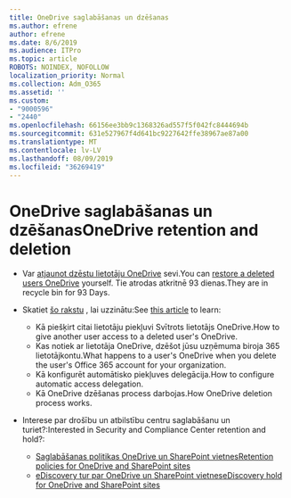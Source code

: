 ```yaml
---
title: OneDrive saglabāšanas un dzēšanas
ms.author: efrene
author: efrene
ms.date: 8/6/2019
ms.audience: ITPro
ms.topic: article
ROBOTS: NOINDEX, NOFOLLOW
localization_priority: Normal
ms.collection: Adm_O365
ms.assetid: ''
ms.custom:
- "9000596"
- "2440"
ms.openlocfilehash: 66156ee3bb9c1368326ad557f5f042fc8444694b
ms.sourcegitcommit: 631e527967f4d641bc9227642ffe38967ae87a00
ms.translationtype: MT
ms.contentlocale: lv-LV
ms.lasthandoff: 08/09/2019
ms.locfileid: "36269419"
---
```

# <a name="onedrive-retention-and-deletion"></a><span data-ttu-id="7e936-102">OneDrive saglabāšanas un dzēšanas</span><span class="sxs-lookup"><span data-stu-id="7e936-102">OneDrive retention and deletion</span></span>

- <span data-ttu-id="7e936-103">Var [atjaunot dzēstu lietotāju OneDrive](https://docs.microsoft.com/onedrive/restore-deleted-onedrive) sevi.</span><span class="sxs-lookup"><span data-stu-id="7e936-103">You can [restore a deleted users OneDrive](https://docs.microsoft.com/onedrive/restore-deleted-onedrive) yourself.</span></span> <span data-ttu-id="7e936-104">Tie atrodas atkritnē 93 dienas.</span><span class="sxs-lookup"><span data-stu-id="7e936-104">They are in recycle bin for 93 Days.</span></span> 

- <span data-ttu-id="7e936-105">Skatiet [šo rakstu](https://docs.microsoft.com/onedrive/restore-deleted-onedrive) , lai uzzinātu:</span><span class="sxs-lookup"><span data-stu-id="7e936-105">See [this article](https://docs.microsoft.com/onedrive/restore-deleted-onedrive) to learn:</span></span>
    - <span data-ttu-id="7e936-106">Kā piešķirt citai lietotāju piekļuvi Svītrots lietotājs OneDrive.</span><span class="sxs-lookup"><span data-stu-id="7e936-106">How to give another user access to a deleted user's OneDrive.</span></span>
    - <span data-ttu-id="7e936-107">Kas notiek ar lietotāja OneDrive, dzēšot jūsu uzņēmuma biroja 365 lietotājkontu.</span><span class="sxs-lookup"><span data-stu-id="7e936-107">What happens to a user's OneDrive when you delete the user's Office 365 account for your organization.</span></span>
    - <span data-ttu-id="7e936-108">Kā konfigurēt automātisko piekļuves delegācija.</span><span class="sxs-lookup"><span data-stu-id="7e936-108">How to configure automatic access delegation.</span></span>
    - <span data-ttu-id="7e936-109">Kā OneDrive dzēšanas process darbojas.</span><span class="sxs-lookup"><span data-stu-id="7e936-109">How OneDrive deletion process works.</span></span>

- <span data-ttu-id="7e936-110">Interese par drošību un atbilstību centru saglabāšanu un turiet?:</span><span class="sxs-lookup"><span data-stu-id="7e936-110">Interested in Security and Compliance Center retention and hold?:</span></span>
    - [<span data-ttu-id="7e936-111">Saglabāšanas politikas OneDrive un SharePoint vietnes</span><span class="sxs-lookup"><span data-stu-id="7e936-111">Retention policies for OneDrive and SharePoint sites</span></span>](https://docs.microsoft.com/office365/securitycompliance/retention-policies?redirectSourcePath=%252farticle%252f5e377752-700d-4870-9b6d-12bfc12d2423#content-in-onedrive-accounts-and-sharepoint-sites)
    - [<span data-ttu-id="7e936-112">eDiscovery tur par OneDrive un SharePoint vietnes</span><span class="sxs-lookup"><span data-stu-id="7e936-112">eDiscovery hold for OneDrive and SharePoint sites</span></span>](https://docs.microsoft.com/office365/securitycompliance/ediscovery-cases#step-4-place-content-locations-on-hold)



